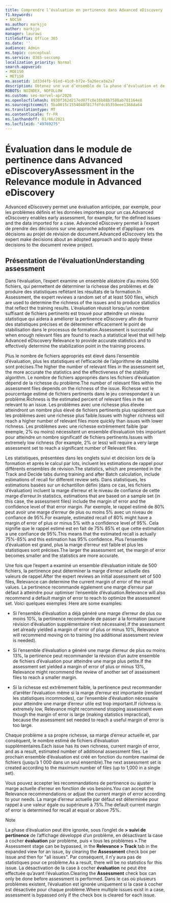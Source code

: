```yaml
---
title: Comprendre l’évaluation en pertinence dans Advanced eDiscovery
f1.keywords:
- NOCSH
ms.author: markjjo
author: markjjo
manager: laurawi
titleSuffix: Office 365
ms.date: ''
audience: Admin
ms.topic: conceptual
ms.service: O365-seccomp
localization_priority: Normal
search.appverid:
- MOE150
- MET150
ms.assetid: 1d33d4fb-91ed-41c0-b72e-5a26eca3a2a7
description: Obtenez une vue d’ensemble de la phase d’évaluation et de son rôle dans la détermination de la richesse des problèmes lors de la formation à la pertinence dans Microsoft 365 Advanced eDiscovery.
ROBOTS: NOINDEX, NOFOLLOW
ms.custom: seo-marvel-apr2020
ms.openlocfilehash: 8930f362d217ed87fc0e16b88b7588ab781164e8
ms.sourcegitcommit: 5ba0015c1554048f817fdfdc85359eee1368da64
ms.translationtype: MT
ms.contentlocale: fr-FR
ms.lasthandoff: 01/06/2021
ms.locfileid: "49769275"
---
```

# <a name="assessment-in-the-relevance-module-in-advanced-ediscovery"></a><span data-ttu-id="b5052-103">Évaluation dans le module de pertinence dans Advanced eDiscovery</span><span class="sxs-lookup"><span data-stu-id="b5052-103">Assessment in the Relevance module in Advanced eDiscovery</span></span>
  
<span data-ttu-id="b5052-104">Advanced eDiscovery permet une évaluation anticipée, par exemple, pour les problèmes définis et les données importées pour un cas.</span><span class="sxs-lookup"><span data-stu-id="b5052-104">Advanced eDiscovery enables early assessment, for example, for the defined issues and the data imported for a case.</span></span> <span data-ttu-id="b5052-105">Advanced eDiscovery permet à l’expert de prendre des décisions sur une approche adoptée et d’appliquer ces décisions au projet de révision de document.</span><span class="sxs-lookup"><span data-stu-id="b5052-105">Advanced eDiscovery lets the expert make decisions about an adopted approach and to apply these decisions to the document review project.</span></span>
  
## <a name="understanding-assessment"></a><span data-ttu-id="b5052-106">Présentation de l’évaluation</span><span class="sxs-lookup"><span data-stu-id="b5052-106">Understanding assessment</span></span>

<span data-ttu-id="b5052-107">Dans l’évaluation, l’expert examine un ensemble aléatoire d’au moins 500 fichiers, qui permettent de déterminer la richesse des problèmes et de produire des statistiques reflétant les résultats de la formation.</span><span class="sxs-lookup"><span data-stu-id="b5052-107">In Assessment, the expert reviews a random set of at least 500 files, which are used to determine the richness of the issues and to produce statistics that reflect the training results.</span></span> <span data-ttu-id="b5052-108">L’évaluation réussit lorsqu’un nombre suffisant de fichiers pertinents est trouvé pour atteindre un niveau statistique qui aidera à améliorer la pertinence eDiscovery afin de fournir des statistiques précises et de déterminer efficacement le point de stabilisation dans le processus de formation.</span><span class="sxs-lookup"><span data-stu-id="b5052-108">Assessment is successful when enough relevant files are found to reach a statistical level that will help Advanced eDiscovery Relevance to provide accurate statistics and to effectively determine the stabilization point in the training process.</span></span> 
  
<span data-ttu-id="b5052-109">Plus le nombre de fichiers appropriés est élevé dans l’ensemble d’évaluation, plus les statistiques et l’efficacité de l’algorithme de stabilité sont précises.</span><span class="sxs-lookup"><span data-stu-id="b5052-109">The higher the number of relevant files in the assessment set, the more accurate the statistics and the effectiveness of the stability algorithm.</span></span> <span data-ttu-id="b5052-110">Le nombre de fichiers appropriés dans les fichiers d’évaluation dépend de la richesse du problème.</span><span class="sxs-lookup"><span data-stu-id="b5052-110">The number of relevant files within the assessment files depends on the richness of the issue.</span></span> <span data-ttu-id="b5052-111">Richesse est le pourcentage estimé de fichiers pertinents dans le jeu correspondant à un problème.</span><span class="sxs-lookup"><span data-stu-id="b5052-111">Richness is the estimated percent of relevant files in the set relevant to an issue.</span></span> <span data-ttu-id="b5052-112">Les problèmes avec une richesse plus élevée atteindront un nombre plus élevé de fichiers pertinents plus rapidement que les problèmes avec une richesse plus faible.</span><span class="sxs-lookup"><span data-stu-id="b5052-112">Issues with higher richness will reach a higher number of relevant files more quickly than issues with lower richness.</span></span> <span data-ttu-id="b5052-113">Les problèmes avec une richesse extrêmement faible (par exemple, 2% ou moins) nécessitent un ensemble d’évaluation très important pour atteindre un nombre significatif de fichiers pertinents.</span><span class="sxs-lookup"><span data-stu-id="b5052-113">Issues with extremely low richness (for example, 2% or less) will require a very large assessment set to reach a significant number of Relevant files.</span></span>
  
<span data-ttu-id="b5052-114">Les statistiques, présentées dans les onglets suivi et décision lors de la formation et après le calcul par lots, incluent les estimations de rappel pour différents ensembles de révision.</span><span class="sxs-lookup"><span data-stu-id="b5052-114">The statistics, which are presented in the Track and Decide tabs during training and after Batch calculation, include estimations of recall for different review sets.</span></span> <span data-ttu-id="b5052-115">Dans statistiques, les estimations basées sur un échantillon défini (dans ce cas, les fichiers d’évaluation) incluent la marge d’erreur et le niveau de confiance de cette marge d’erreur.</span><span class="sxs-lookup"><span data-stu-id="b5052-115">In statistics, estimations that are based on a sample set (in this case, the assessment files) include the margin of error and the confidence level of that error margin.</span></span> <span data-ttu-id="b5052-116">Par exemple, le rappel estimé de 80% peut avoir une marge d’erreur de plus ou moins 5% avec un niveau de confiance de 95%.</span><span class="sxs-lookup"><span data-stu-id="b5052-116">For example, estimated recall of 80% might have a margin of error of plus or minus 5% with a confidence level of 95%.</span></span> <span data-ttu-id="b5052-117">Cela signifie que le rappel estimé est en fait de 75% 85% et que cette estimation a une confiance de 95%.</span><span class="sxs-lookup"><span data-stu-id="b5052-117">This means that the estimated recall is actually 75%-85% and this estimation has 95% confidence.</span></span> <span data-ttu-id="b5052-118">Plus l’ensemble d’évaluation est grand, plus la marge d’erreur est faible et plus les statistiques sont précises.</span><span class="sxs-lookup"><span data-stu-id="b5052-118">The larger the assessment set, the margin of error becomes smaller and the statistics are more accurate.</span></span> 
  
<span data-ttu-id="b5052-119">Une fois que l’expert a examiné un ensemble d’évaluation initiale de 500 fichiers, la pertinence peut déterminer la marge d’erreur actuelle des valeurs de rappel.</span><span class="sxs-lookup"><span data-stu-id="b5052-119">After the expert reviews an initial assessment set of 500 files, Relevance can determine the current margin of error of the recall values.</span></span> <span data-ttu-id="b5052-120">La pertinence recommande également une marge d’erreur par défaut à atteindre pour optimiser l’ensemble d’évaluation.</span><span class="sxs-lookup"><span data-stu-id="b5052-120">Relevance will also recommend a default margin of error to reach to optimize the assessment set.</span></span> <span data-ttu-id="b5052-121">Voici quelques exemples :</span><span class="sxs-lookup"><span data-stu-id="b5052-121">Here are some examples:</span></span>
  
- <span data-ttu-id="b5052-122">Si l’ensemble d’évaluation a déjà généré une marge d’erreur de plus ou moins 10%, la pertinence recommande de passer à la formation (aucune révision d’évaluation supplémentaire n’est nécessaire).</span><span class="sxs-lookup"><span data-stu-id="b5052-122">If the assessment set already yielded a margin of error of plus or minus 10%, Relevance will recommend moving on to training (no additional assessment review is needed).</span></span> 

- <span data-ttu-id="b5052-123">Si l’ensemble d’évaluation a généré une marge d’erreur de plus ou moins 13%, la pertinence peut recommander la révision d’un autre ensemble de fichiers d’évaluation pour atteindre une marge plus petite.</span><span class="sxs-lookup"><span data-stu-id="b5052-123">If the assessment set yielded a margin of error of plus or minus 13%, Relevance might recommend the review of another set of assessment files to reach a smaller margin.</span></span> 

- <span data-ttu-id="b5052-124">Si la richesse est extrêmement faible, la pertinence peut recommander d’arrêter l’évaluation même si la marge d’erreur est importante (rendant les statistiques incommodes), car l’ensemble d’évaluation nécessaire pour atteindre une marge d’erreur utile est trop important.</span><span class="sxs-lookup"><span data-stu-id="b5052-124">If richness is extremely low, Relevance might recommend stopping assessment even though the margin of error is large (making statistics impractical), because the assessment set needed to reach a useful margin of error is too large.</span></span>

<span data-ttu-id="b5052-125">Chaque problème a sa propre richesse, sa marge d’erreur actuelle et, par conséquent, le nombre estimé de fichiers d’évaluation supplémentaires.</span><span class="sxs-lookup"><span data-stu-id="b5052-125">Each issue has its own richness, current margin of error, and as a result, estimated number of additional assessment files.</span></span> <span data-ttu-id="b5052-126">Le prochain ensemble d’évaluation est créé en fonction du nombre maximal de fichiers (jusqu’à 1 000 dans un seul ensemble).</span><span class="sxs-lookup"><span data-stu-id="b5052-126">The next assessment set is created according to the maximum number of files (up to 1,000 in a single set).</span></span>
  
<span data-ttu-id="b5052-127">Vous pouvez accepter les recommandations de pertinence ou ajuster la marge actuelle d’erreur en fonction de vos besoins.</span><span class="sxs-lookup"><span data-stu-id="b5052-127">You can accept the Relevance recommendations or adjust the current margin of error according to your needs.</span></span> <span data-ttu-id="b5052-128">La marge d’erreur actuelle par défaut est déterminée pour rappel à une valeur égale ou supérieure à 75%.</span><span class="sxs-lookup"><span data-stu-id="b5052-128">The default current margin of error is determined for recall at equal or above 75%.</span></span>
  
> [!NOTE]
> <span data-ttu-id="b5052-129">La phase d’évaluation peut être ignorée, sous l’onglet de **\> suivi de pertinence** de l’affichage développé d’un problème, en désactivant la case à cocher **évaluation** par problème, puis « tous les problèmes ».</span><span class="sxs-lookup"><span data-stu-id="b5052-129">The Assessment stage can be bypassed, in the **Relevance \> Track** tab in the expanded view for an issue, by clearing the **Assessment** check box per issue and then for "all issues".</span></span> <span data-ttu-id="b5052-130">Par conséquent, il n’y aura pas de statistiques pour ce problème.</span><span class="sxs-lookup"><span data-stu-id="b5052-130">As a result, there will be no statistics for this issue.</span></span> <span data-ttu-id="b5052-131">La désactivation de la case à cocher **évaluation** ne peut être effectuée qu’avant l’évaluation.</span><span class="sxs-lookup"><span data-stu-id="b5052-131">Clearing the **Assessment** check box can only be done before assessment is performed.</span></span> <span data-ttu-id="b5052-132">Dans le cas où plusieurs problèmes existent, l’évaluation est ignorée uniquement si la case à cocher est désactivée pour chaque problème.</span><span class="sxs-lookup"><span data-stu-id="b5052-132">Where multiple issues exist in a case, assessment is bypassed only if the check box is cleared for each issue.</span></span>
